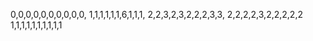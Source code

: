 0,0,0,0,0,0,0,0,0,0,
1,1,1,1,1,1,6,1,1,1,
2,2,3,2,3,2,2,2,3,3,
2,2,2,2,3,2,2,2,2,2
1,1,1,1,1,1,1,1,1,1
